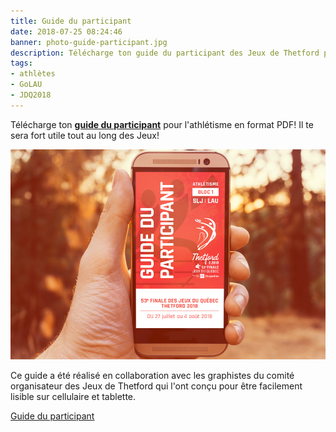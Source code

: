 ```yaml
---
title: Guide du participant
date: 2018-07-25 08:24:46
banner: photo-guide-participant.jpg
description: Télécharge ton guide du participant des Jeux de Thetford pour l'athlétisme en format PDF!
tags:
- athlètes
- GoLAU
- JDQ2018
---
```


Télécharge ton [**guide du participant**](GDP-Athletisme-SLJ-LAU.pdf) pour l'athlétisme en format PDF! Il te sera fort utile tout au long des Jeux!

![Guide du participant sur téléphone](/assets/img/2018/photo-guide-participant.jpg)

Ce guide a été réalisé en collaboration avec les graphistes du comité organisateur des Jeux de Thetford qui l'ont conçu pour être facilement lisible sur cellulaire et tablette.

<span class="fa fa-paperclip"></span> [Guide du participant](GDP-Athletisme-SLJ-LAU.pdf)
